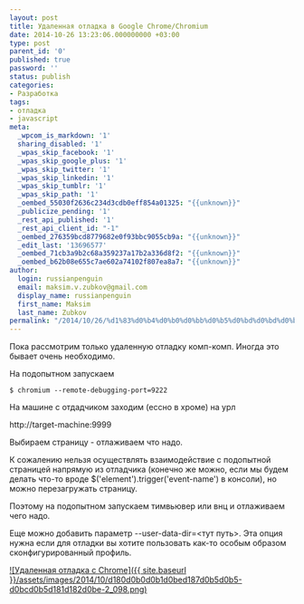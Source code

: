 ```yaml
---
layout: post
title: Удаленная отладка в Google Chrome/Chromium
date: 2014-10-26 13:23:06.000000000 +03:00
type: post
parent_id: '0'
published: true
password: ''
status: publish
categories:
- Разработка
tags:
- отладка
- javascript
meta:
  _wpcom_is_markdown: '1'
  sharing_disabled: '1'
  _wpas_skip_facebook: '1'
  _wpas_skip_google_plus: '1'
  _wpas_skip_twitter: '1'
  _wpas_skip_linkedin: '1'
  _wpas_skip_tumblr: '1'
  _wpas_skip_path: '1'
  _oembed_55030f2636c234d3cdb0eff854a01325: "{{unknown}}"
  _publicize_pending: '1'
  _rest_api_published: '1'
  _rest_api_client_id: "-1"
  _oembed_276359bcd8779682e0f93bbc9055cb9a: "{{unknown}}"
  _edit_last: '13696577'
  _oembed_71cb3a9b2c68a359237a17b2a336d8f2: "{{unknown}}"
  _oembed_b62b08e655c7ae602a74102f807ea8a7: "{{unknown}}"
author:
  login: russianpenguin
  email: maksim.v.zubkov@gmail.com
  display_name: russianpenguin
  first_name: Maksim
  last_name: Zubkov
permalink: "/2014/10/26/%d1%83%d0%b4%d0%b0%d0%bb%d0%b5%d0%bd%d0%bd%d0%b0%d1%8f-%d0%be%d1%82%d0%bb%d0%b0%d0%b4%d0%ba%d0%b0-%d0%b2-google-chromechromium/"
---
```

Пока рассмотрим только удаленную отладку комп-комп. Иногда это бывает очень необходимо.

На подопытном запускаем

```shell
$ chromium --remote-debugging-port=9222
```

На машине с отдадчиком заходим (ессно в хроме) на урл

http://target-machine:9999

Выбираем страницу - отлаживаем что надо.

К сожалению нельзя осуществлять взаимодействие с подопытной страницей напрямую из отладчика (конечно же можно, если мы будем делать что-то вроде $('element').trigger('event-name') в консоли), но можно перезагружать страницу.

Поэтому на подопытном запускаем тимвьювер или внц и отлаживаем чего надо.

Еще можно добавить параметр --user-data-dir=<тут путь>. Эта опция нужна если для отладки вы хотите пользовать как-то особым образом сконфигурированный профиль.

[![Удаленная отладка с Chrome]({{ site.baseurl }}/assets/images/2014/10/d180d0b0d0b1d0bed187d0b5d0b5-d0bcd0b5d181d182d0be-2_098.png)](/2014/10/d180d0b0d0b1d0bed187d0b5d0b5-d0bcd0b5d181d182d0be-2_098.png)

